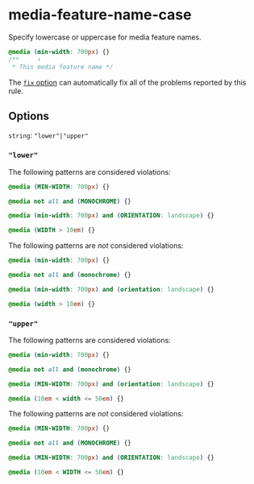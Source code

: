 # media-feature-name-case

Specify lowercase or uppercase for media feature names.

<!-- prettier-ignore -->
```css
@media (min-width: 700px) {}
/**     ↑
 * This media feature name */
```

The [`fix` option](https://github.com/stylelint/stylelint/tree/13.7.1/docs/user-guide/usage/options.md#fix) can automatically fix all of the problems reported by this rule.

## Options

`string`: `"lower"|"upper"`

### `"lower"`

The following patterns are considered violations:

<!-- prettier-ignore -->
```css
@media (MIN-WIDTH: 700px) {}
```

<!-- prettier-ignore -->
```css
@media not all and (MONOCHROME) {}
```

<!-- prettier-ignore -->
```css
@media (min-width: 700px) and (ORIENTATION: landscape) {}
```

<!-- prettier-ignore -->
```css
@media (WIDTH > 10em) {}
```

The following patterns are _not_ considered violations:

<!-- prettier-ignore -->
```css
@media (min-width: 700px) {}
```

<!-- prettier-ignore -->
```css
@media not all and (monochrome) {}
```

<!-- prettier-ignore -->
```css
@media (min-width: 700px) and (orientation: landscape) {}
```

<!-- prettier-ignore -->
```css
@media (width > 10em) {}
```

### `"upper"`

The following patterns are considered violations:

<!-- prettier-ignore -->
```css
@media (min-width: 700px) {}
```

<!-- prettier-ignore -->
```css
@media not all and (monochrome) {}
```

<!-- prettier-ignore -->
```css
@media (MIN-WIDTH: 700px) and (orientation: landscape) {}
```

<!-- prettier-ignore -->
```css
@media (10em < width <= 50em) {}
```

The following patterns are _not_ considered violations:

<!-- prettier-ignore -->
```css
@media (MIN-WIDTH: 700px) {}
```

<!-- prettier-ignore -->
```css
@media not all and (MONOCHROME) {}
```

<!-- prettier-ignore -->
```css
@media (MIN-WIDTH: 700px) and (ORIENTATION: landscape) {}
```

<!-- prettier-ignore -->
```css
@media (10em < WIDTH <= 50em) {}
```
